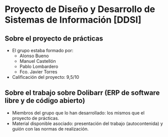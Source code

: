 # Proyecto de Diseño y Desarrollo de Sistemas de Información [DDSI]

## Sobre el proyecto de prácticas
* El grupo estaba formado por: 
  * Alonso Bueno 
  * Manuel Castellón
  * Pablo Lombardero
  * Fco. Javier Torres
* Calificación del proyecto: 9,5/10

## Sobre el trabajo sobre Dolibarr (ERP de software libre y de código abierto)
* Miembros del grupo que lo han desarrollado: los mismos que el proyecto de prácticas.
* Material disponible asociado: presentación del trabajo (autocontenida) y guión con las normas de realización. 
